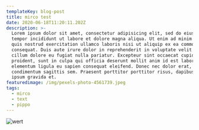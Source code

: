 ```yaml
---
templateKey: blog-post
title: mirco test
date: 2020-06-18T11:20:11.202Z
description: >-
  Lorem ipsum dolor sit amet, consectetur adipisicing elit, sed do eiusmod
  tempor incididunt ut labore et dolore magna aliqua. Ut enim ad minim veniam,
  quis nostrud exercitation ullamco laboris nisi ut aliquip ex ea commodo
  consequat. Duis aute irure dolor in reprehenderit in voluptate velit esse
  cillum dolore eu fugiat nulla pariatur. Excepteur sint occaecat cupidatat non
  proident, sunt in culpa qui officia deserunt mollit anim id est laborum. Donec
  elementum ligula eu sapien consequat eleifend. Donec nec dolor erat,
  condimentum sagittis sem. Praesent porttitor porttitor risus, dapibus rutrum
  ipsum gravida et.
featuredimage: /img/pexels-photo-4561739.jpeg
tags:
  - mirco
  - text
  - pippo
---
```

![wert](/img/pexels-photo-4561739.jpeg "2345")
